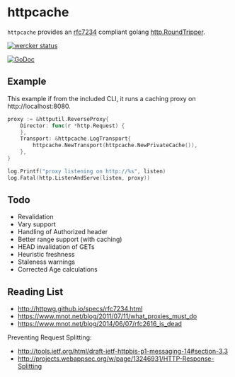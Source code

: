 
# httpcache

`httpcache` provides an [rfc7234][] compliant golang [http.RoundTripper](http://golang.org/pkg/net/http/#RoundTripper). 

[![wercker status](https://app.wercker.com/status/a76986990d27e72ea656bb37bb93f59f/m "wercker status")](https://app.wercker.com/project/bykey/a76986990d27e72ea656bb37bb93f59f)

[![GoDoc](https://godoc.org/github.com/lox/httpcache?status.svg)](https://godoc.org/github.com/lox/httpcache)

## Example

This example if from the included CLI, it runs a caching proxy on http://localhost:8080.

```go
proxy := &httputil.ReverseProxy{
    Director: func(r *http.Request) {
    },
    Transport: &httpcache.LogTransport{
        httpcache.NewTransport(httpcache.NewPrivateCache()),
    },
}

log.Printf("proxy listening on http://%s", listen)
log.Fatal(http.ListenAndServe(listen, proxy))
```

## Todo

- Revalidation
- Vary support 
- Handling of Authorized header
- Better range support (with caching)
- HEAD invalidation of GETs
- Heuristic freshness
- Staleness warnings
- Corrected Age calculations

## Reading List

- http://httpwg.github.io/specs/rfc7234.html
- https://www.mnot.net/blog/2011/07/11/what_proxies_must_do
- https://www.mnot.net/blog/2014/06/07/rfc2616_is_dead

Preventing Request Splitting:
 - http://tools.ietf.org/html/draft-ietf-httpbis-p1-messaging-14#section-3.3
 - http://projects.webappsec.org/w/page/13246931/HTTP-Response-Splitting


[rfc7234]: http://httpwg.github.io/specs/rfc7234.html


